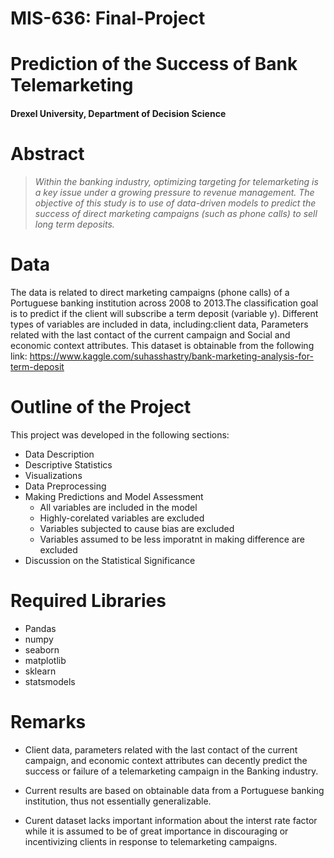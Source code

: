 # MIS-636: Final-Project

# Prediction of the Success of Bank Telemarketing

#### Drexel University, Department of Decision Science

# Abstract
>_Within the banking industry, optimizing targeting for telemarketing is a key issue under a growing pressure to revenue management. The objective of this study is to use of data-driven models to predict the success of direct marketing campaigns (such as phone calls) to sell long term deposits._


# Data

The data is related to direct marketing campaigns (phone calls) of a Portuguese banking institution across 2008 to 2013.The classification goal is to predict if the client will subscribe a term deposit (variable y).
Different types of variables are included in data, including:client data, Parameters related with the last contact of the current campaign and Social and economic context attributes.
This dataset is obtainable from the following link: 
https://www.kaggle.com/suhasshastry/bank-marketing-analysis-for-term-deposit

# Outline of the Project

This project was developed in the following sections:

- Data Description  
- Descriptive Statistics
- Visualizations
- Data Preprocessing
- Making Predictions and Model Assessment  
    - All variables are included in the model
    - Highly-corelated variables are excluded
    - Variables subjected to cause bias are excluded
    - Variables assumed to be less imporatnt in making difference are excluded
- Discussion on the Statistical Significance
    
# Required Libraries
- Pandas
- numpy
- seaborn
- matplotlib
- sklearn
- statsmodels

# Remarks

- Client data, parameters related with the last contact of the current campaign, and economic context attributes can decently predict the success or failure of a telemarketing campaign in the Banking industry.

- Current results are based on obtainable data from a Portuguese banking institution, thus not essentially generalizable. 

- Curent dataset lacks important information about the interst rate factor while it is assumed to be of great importance in discouraging or incentivizing clients in response to telemarketing campaigns.

